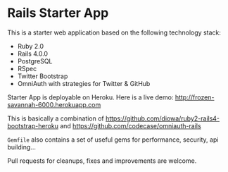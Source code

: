 Rails Starter App
===========

This is a starter web application based on the following technology stack:

* Ruby 2.0
* Rails 4.0.0
* PostgreSQL
* RSpec
* Twitter Bootstrap
* OmniAuth with strategies for Twitter & GitHub

Starter App is deployable on Heroku. Here is a live demo: http://frozen-savannah-6000.herokuapp.com

This is basically a combination of https://github.com/diowa/ruby2-rails4-bootstrap-heroku and https://github.com/codecase/omniauth-rails

```Gemfile``` also contains a set of useful gems for performance, security, api building...

Pull requests for cleanups, fixes and improvements are welcome.
